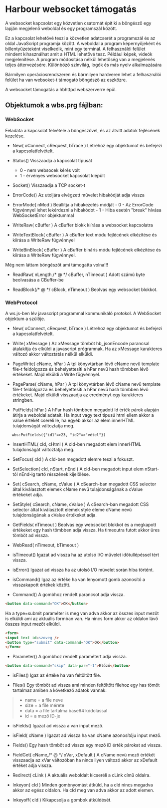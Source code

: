 # Harbour websocket támogatás

A websocket kapcsolat egy közvetlen csatornát épít ki a böngésző egy lapján megjelenő weboldal és egy programszál között.

Ez a kapcsolat lehetővé teszi a közvetlen adatcserét a programszál és az oldal JavaScript programja között.
A weboldal a program képernyőjeként és billentyűzeteként viselkedik, mint egy terminál.
A felhasználói felület mindent kihasználhat amit a HTML lehetővé tesz.
Például képek, videók megjelenítése. A program módosítása nélkül lehetőség van a megjelenés teljes áttervezésére.
Különböző színvilág, logók és más nyelv alkalmazására

Bármilyen operáciosrendszeren és bármilyen hardveren lehet a felhasználói felület ha van websoket-t támogató böngésző az eszközre.

A websocket támogatás a hbhttpd webszerverre épül.

## Objektumok a wbs.prg fájlban:

### WebSocket
   Feladata a kapcsolat felvétele a böngészővel, és az átvitt adatok fejlécének kezelése.
     
   * New( oConnect, cRequest, bTrace )
   Létrehoz egy objektumot és befejezi a kapcsolatfelvételt.

   * Status()
   Visszaadja a kapcsolat típusát
      - 0 - nem websocek kérés volt
      - 1 - érvényes websocket kapcsolat kiépült

   *   Socket()
   Visszaadja a TCP socket-t 

   *    ErrorCode()
   Az utoljára elvégzett művelet hibakódját adja vissza

   *    ErrorMode( nMod )
   Beállítja a hibakezelés módját
      -  0 - Az ErrorCode fügvénnyel lehet lekérdezni a hibakódot
      -  1 - Hiba esetén "break" hívása WebSocketError objektummal

   *   WriteRaw( cBuffer )
   A cBuffer blokk kiírása a websocket kapcsolatra

   *    WriteTextBlock( cBuffer )
   A cBuffer text módu fejlécének elkézítése és kiírása a WriteRaw fügvénnyel

   *    WriteBinBlock( cBuffer )
   A cBuffer bináris módu fejlécének elkézítése és kiírása a WriteRaw fügvénnyel.
       
   Még nem láttam böngészőt ami támogatta volna!!!

   *    ReadRaw( nLength,/* @ */ cBuffer, nTimeout )
   Adott számú byte beolvasása a CBuffer-be

   *    ReadBlock(/* @ */ cBlock, nTimeout )
   Beolvas egy websocket blokkot.

### WebProtocol
   A ws.js-ben lév javascript programmal kommunikáló protokol.
   A WebSocket objektum a szúlője.
    
   * New( oConnect, cRequest, bTrace )
   Létrehoz egy objektumot és befejezi a kapcsolatfelvételt.

   * Write( xMessage )
   Az xMessage tömböt hb_jsonEncode parancsal átalakítja és elküldi a javascript prógramnak.
   Ha az xMessage karakteres változó akkor változtatás nélkűl elküldi.
 
   * PageWrite( cName, hPar )
   A tpl könyvtárban lévő cName nevű template file-t feldolgozza és behelyettesíti a hPar nevű hash tömbben
   lévő értékeket. Majd elküldi a Write fügvénnyel.
 
   * PageParse( cName, hPar )
   A tpl könyvtárban lévő cName nevű template file-t feldolgozza és behelyettesíti a hPar nevű hash tömbben
   lévő értékeket. Majd elküldi visszaadja az eredményt egy karakteres stringben.
 
   * PutFields( hPar )
   A hPar hash tömbben megadott Id érték párok alapján átirja a weboldal adatait.
   Ha input vagy text típusú html ellem akkor a value értékét cseréli le, ha egyéb akkor az elem innerHTML tulajdonságát változtatja meg.
   ````xbase
      wbs:PutFields({"id1"=>23, "id2"=>"vétel"})
   ````

   * InsertHTML( cId, cHtml )
   A cId-ben megadott elem innerHTML tulajdonságát változtatja meg.

   * SetFocus( cId )
   A cId-ben megadott elemre teszi a fokuszt.

   * SetSelection( cId, nStart, nEnd )
   A cId-ben megadott input elem nStart-tól nEnd-ig tartó résszének kijelölése.

   * Set( cSearch, cName, cValue )
   A cSearch-ban megadott CSS selector által kiválasztott elemek cName nevű tulajdonságának a cValue értékeket adja.

   * SetStyle( cSearch, cName, cValue )
   A cSearch-ban megadott CSS selector által kiválasztott elemek style eleme cName nevű tulajdonságának a cValue értékeket adja.

   * GetFields( nTimeout )
   Beolvas egy websocket blokkot és a megkapott értékeket egy hash tömbben adja vissza.
   Ha timeoutra futott akkor üres tömböt ad vissza.

   * WebRead( nTimeout, bTimeout )
   * isTimeout()
   Igazat ad vissza ha az utolsó I/O müvelet időtullépéssel tért vissza.

   * isError()
   Igazat ad vissza ha az utolsó I/O müvelet során hiba történt.

   * isCommand()
   Igaz az értéke ha van lenyomott gomb azonosító a visszakapott értékek között.

   * Command()
   A gombhoz rendelt parancsot adja vissza.
   ````HTML
   <button data-command="OK">OK</button>
   ````
   Ha a type=submit paraméter is meg van adva akkor az összes input mezőt is elküldi ami az aktuális formban van. 
   Ha nincs form akkor az oldalon lávő összes input mezőt elküldi.
   ````HTML
   <form>
   <input text id=szoveg />
   <button type="submit" data-command="OK">OK</button>
   </form>
   ````

   * Parameter()
   A gombhoz rendelt paramétert adja vissza.
   ````HTML
   <button data-command="skip" data-par="-1">Előző</button>
   ````

   * isFiles()
   Igaz az értéke ha van feltöltött file.

   * Files()
   Egy tömböt ad vissza ami minden feltöltött filehoz egy has tömöt tartalmaz amiben a következö adatok vannak:
   >- name = a file neve
   >- size = a file mérete
   >- data = a file tartalma base64 kódolással
   >- id   = a mező ID-je

   * isFields()
   Igazat ad vissza a van input mező.

   * isField( cName )
   Igazat ad vissza ha van cName azonosítóju input mező.

   * Fields()
   Egy hash tömböt ad vissza egy mező iD érték párokat ad vissza.

   * FieldGet( cName,/* @ */ xVar, xDefault )
   A cName nevü mező értékét visszaadja az xVar változóban ha nincs ilyen változó akkor az xDefault értéket  adja vissza.

   * Redirect( cLink )
   A aktuális weboldalt kicseréli a cLink című oldalra.

   * Inkeyon( cId )
   Minden gombnyomást átküld, ha a cId nincs megadva akkor az egész oldalon. Ha cId meg van adva akkor az adott elemen.

   * Inkeyoff( cId )
   Kikapcsolja a gombok átküldését.

